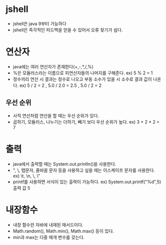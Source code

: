 # jshell
- jshell은 java 9부터 가능하다
- jshell은 즉각적인 피드백을 얻을 수 있어서 오류 찾기가 쉽다.

# 연산자
- java에는 여러 연산자가 존재한다(+,-,*,/,%)
- %은 모듈러스라는 이름으로 피연산자들의 나머지를 구해준다.
ex) 5 % 2 = 1
- 정수끼리 연산 시 결과는 정수로 나오고 부동 소수가 있을 시 소수로 결과 값이 나온다.
ex) 5 / 2 = 2 , 5.0 / 2.0 = 2.5 , 5.0 / 2 = 2
## 우선 순위
- 사칙 연산처럼 연산을 할 때는 우선 순위가 있다.
- 곱하기, 모듈러스, 나누기는 더하기, 빼기 보다 우선 순위가 높다.
ex) 3 + 2 * 2 = 7

# 출력
- java에서 출력할 때는 System.out.println()을 사용한다.
- ", \\, 탭문자, 줄바꿈 문자 등을 사용하고 싶을 때는 이스케이프 문자를 사용한다.
ex) \t, \n, \\\, \\"
- printf를 사용하면 서식이 있는 출력이 가능하다.
ex) System.out.printf("%d",5) 
   출력 값 5
   
# 내장함수
- 내장 함수란 자바에 내재된 매서드이다.
- Math.random(), Math.min(), Math.max() 등이 있다.
- min과 max는 다중 매개 변수를 갖는다.
